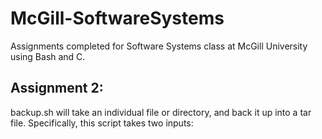 # McGill-SoftwareSystems

Assignments completed for Software Systems class at McGill University using Bash and C. 

## Assignment 2:
backup.sh will take an individual file or directory, and back it up into a tar file. Specifically, this script takes two inputs:

